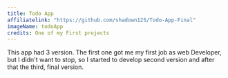 ```yaml
---
title: Todo App
affiliatelink: "https://github.com/shadown125/Todo-App-Final"
imageName: todoApp
credits: One of my First projects
---
```


This app had 3 version. The first one got me my first job as web Developer, but I didn't want to stop, so
I started to develop second version and after that the third, final version.